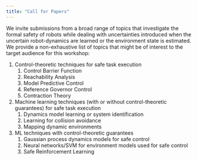 ```yaml
---
title: "Call for Papers"
---
```

We invite submissions from a broad range of topics that investigate the formal safety of robots while dealing with uncertainties introduced when the uncertain robot-dynamics are learned or the environment state is estimated. We provide a non-exhaustive list of topics that might be of interest to the target audience for this workshop:

1. Control-theoretic techniques for safe task execution
   1. Control Barrier Function
   2. Reachability Analysis
   3. Model Predictive Control
   4. Reference Governor Control
   5. Contraction Theory
2. Machine learning techniques (with or without control-theoretic guarantees) for safe task execution
   1. Dynamics model learning or system identification
   2. Learning for collision avoidance
   3. Mapping dynamic environments
3. ML techniques with control-theoretic guarantees
   1. Gaussian process dynamics models for safe control
   2. Neural networks/SVM for environment models used for safe control
   3. Safe Reinforcement Learning
